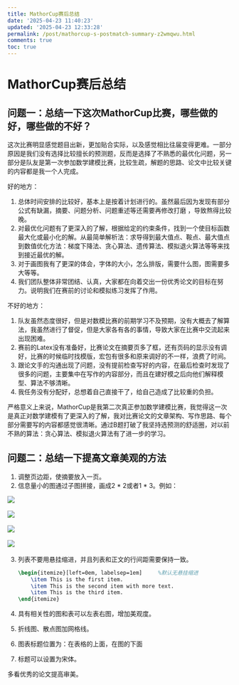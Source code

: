 ```yaml
---
title: MathorCup赛后总结
date: '2025-04-23 11:40:23'
updated: '2025-04-23 12:33:28'
permalink: /post/mathorcup-s-postmatch-summary-z2wmqwu.html
comments: true
toc: true
---
```




# MathorCup赛后总结

## 问题一：总结一下这次MathorCup比赛，哪些做的好，哪些做的不好？

这次比赛明显感觉题目出新，更加贴合实际，以及感觉相比往届变得更难。一部分原因是我们没有选择比较擅长的预测题，反而是选择了不熟悉的最优化问题，另一部分是队友是第一次参加数学建模比赛，比较生疏，解题的思路、论文中比较关键的内容都是我一个人完成。

好的地方：

1. 总体时间安排的比较好，基本上是按着计划进行的。虽然最后因为发现有部分公式有缺漏，摘要、问题分析、问题重述等还需要再修改打磨 ，导致熬得比较晚。
2. 对最优化问题有了更深入的了解，根据给定的约束条件，找到一个使目标函数最大化或最小化的解。从最简单解析法：求导得到最大值点、鞍点、最大值点到数值优化方法：梯度下降法、贪心算法、遗传算法、模拟退火算法等等来找到接近最优的解。
3. 对于画图我有了更深的体会，字体的大小，怎么排版，需要什么图，图需要多大等等。
4. 我们团队整体非常团结、认真，大家都在向着交出一份优秀论文的目标在努力。说明我们在赛前的讨论和模拟练习发挥了作用。

不好的地方：

1. 队友虽然态度很好，但是对数模比赛的前期学习不及预期，没有大概去了解算法，我虽然进行了督促，但是大家各有各的事情，导致大家在比赛中交流起来出现困难。
2. 赛前的Latex没有准备好，比赛论文在摘要页多了框，还有页码的显示没有调好，比赛的时候临时找模版，宏包有很多和原来调好的不一样，浪费了时间。
3. 跟论文手的沟通出现了问题，没有提前检查写好的内容，在最后检查时发现了很多的问题，主要集中在写作的内容部分，而且在建好模之后向他们解释模型、算法不够清晰。
4. 我任务没有分配好，总想着自己直接干了，给自己造成了比较重的负担。

严格意义上来说，MathorCup是我第二次真正参加数学建模比赛，我觉得这一次是真正对数学建模有了更深入的了解，我对比赛论文的文章架构、写作思路、每个部分需要写的内容都感觉很清晰。通过B题打破了我坚持选预测的舒适圈，对以前不熟的算法：贪心算法、模拟退火算法有了进一步的学习。

## 问题二：总结一下提高文章美观的方法

1. 调整页边距，使摘要放入一页。
2. 信息量小的图通过子图拼接，画成2 * 2或者1 * 3。例如：

![](https://mysynotebook.oss-cn-hongkong.aliyuncs.com/img/%E5%B1%8F%E5%B9%95%E6%88%AA%E5%9B%BE%202025-04-23%20003451.png)​

![](https://mysynotebook.oss-cn-hongkong.aliyuncs.com/img/%E5%B1%8F%E5%B9%95%E6%88%AA%E5%9B%BE%202025-04-23%20003502.png)​

![](https://mysynotebook.oss-cn-hongkong.aliyuncs.com/img/%E5%B1%8F%E5%B9%95%E6%88%AA%E5%9B%BE%202025-04-23%20003512.png)​

![](https://mysynotebook.oss-cn-hongkong.aliyuncs.com/img/%E5%B1%8F%E5%B9%95%E6%88%AA%E5%9B%BE%202025-04-23%20003524.png)​

3. 列表不要用悬挂缩进，并且列表和正文的行间距需要保持一致。

    ```Latex
    \begin{itemize}[left=0em, labelsep=1em]     %默认无悬挂缩进
        \item This is the first item.
        \item This is the second item with more text. 
        \item This is the third item.
    \end{itemize}
    ```

4. 具有相关性的图和表可以左表右图，增加美观度。
5. 折线图、散点图加网格线。
6. 图表标题位置为：在表格的上面，在图的下面
7. 标题可以设置为宋体。

多看优秀的论文提高审美。
